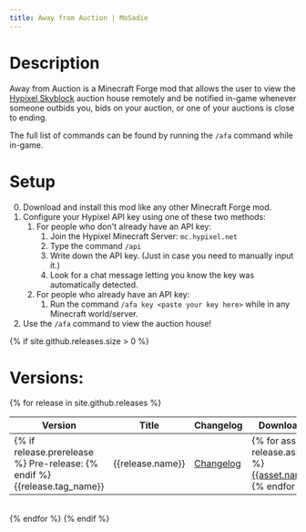 ```yaml
---
title: Away from Auction | MoSadie
---
```


# Description
Away from Auction is a Minecraft Forge mod that allows the user to view the [Hypixel Skyblock](https://hypixel.net) auction house remotely and be notified in-game whenever someone outbids you, bids on your auction, or one of your auctions is close to ending.

The full list of commands can be found by running the `/afa` command while in-game.

# Setup
0. Download and install this mod like any other Minecraft Forge mod.
1. Configure your Hypixel API key using one of these two methods:
    1. For people who don't already have an API key:
        1. Join the Hypixel Minecraft Server: `mc.hypixel.net`
        2. Type the command `/api`
        3. Write down the API key. (Just in case you need to manually input it.)
        4. Look for a chat message letting you know the key was automatically detected.
    2. For people who already have an API key:
        1. Run the command `/afa key <paste your key here>` while in any Minecraft world/server.
2. Use the `/afa` command to view the auction house!

{% if site.github.releases.size > 0 %}
# Versions:
{% for release in site.github.releases %}

| Version | Title | Changelog | Downloads |
| ------- | ----- | --------- | --------- |
| {% if release.prerelease %} Pre-release: {% endif %} {{release.tag_name}} | {{release.name}} | [Changelog]({{release.html_url}}) | {% for asset in release.assets %} [{{asset.name}}]({{asset.browser_download_url}}) <br> {% endfor %}|

<br>
{% endfor %}
{% endif %}

